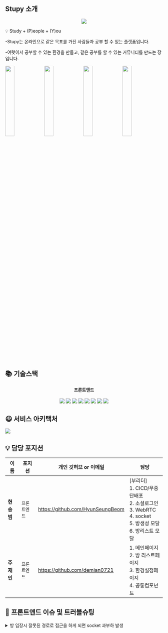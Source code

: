 ## Stupy 소개
<div align="center">
<img src="https://s3.us-west-2.amazonaws.com/secure.notion-static.com/0b561a64-96a8-4fbc-bb57-05cbff6d3e48/StupyLogo%28160_160%29.png?X-Amz-Algorithm=AWS4-HMAC-SHA256&X-Amz-Content-Sha256=UNSIGNED-PAYLOAD&X-Amz-Credential=AKIAT73L2G45EIPT3X45%2F20220801%2Fus-west-2%2Fs3%2Faws4_request&X-Amz-Date=20220801T070401Z&X-Amz-Expires=86400&X-Amz-Signature=d56eed5d20141c803c619a48ebccf5bdf7e2345df257404c9bd73ad3ee0e67d5&X-Amz-SignedHeaders=host&response-content-disposition=filename%20%3D%22StupyLogo%28160_160%29.png%22&x-id=GetObject"/> 
</div>
<p fontWeight="bold">💡 Study + (P)eople + (Y)ou</p> 
<p>-Stupy는 온라인으로 같은 목표를 가진 사람들과 공부 할 수 있는 플랫폼입니다.</p>
<p>-여럿이서 공부할 수 있는 환경을 만들고, 같은 공부를 할 수 있는 커뮤니티를 만드는 장입니다.</p>
<div display="flex">
<img src= "https://s3.us-west-2.amazonaws.com/secure.notion-static.com/79592240-07bb-46b6-9f98-6fcb6f3a3fdd/Apple_iPhone_11_Pro_Max_Screenshot_0.png?X-Amz-Algorithm=AWS4-HMAC-SHA256&X-Amz-Content-Sha256=UNSIGNED-PAYLOAD&X-Amz-Credential=AKIAT73L2G45EIPT3X45%2F20220801%2Fus-west-2%2Fs3%2Faws4_request&X-Amz-Date=20220801T093353Z&X-Amz-Expires=86400&X-Amz-Signature=e4823aa4a1d5254a28dac2ac489fa5ecec47bee1247431b7681b16e0ed7934a3&X-Amz-SignedHeaders=host&response-content-disposition=filename%20%3D%22Apple%2520iPhone%252011%2520Pro%2520Max%2520Screenshot%25200.png%22&x-id=GetObject" width= "24%"/>
<img src ="https://s3.us-west-2.amazonaws.com/secure.notion-static.com/125847d3-c961-4654-aa9f-fe83044fd983/Apple_iPhone_11_Pro_Max_Screenshot_1.png?X-Amz-Algorithm=AWS4-HMAC-SHA256&X-Amz-Content-Sha256=UNSIGNED-PAYLOAD&X-Amz-Credential=AKIAT73L2G45EIPT3X45%2F20220801%2Fus-west-2%2Fs3%2Faws4_request&X-Amz-Date=20220801T093654Z&X-Amz-Expires=86400&X-Amz-Signature=39b1d75af378c45e17e621eb829f23c7ca21fe0bf40ca48e1050ee88127b2978&X-Amz-SignedHeaders=host&response-content-disposition=filename%20%3D%22Apple%2520iPhone%252011%2520Pro%2520Max%2520Screenshot%25201.png%22&x-id=GetObject" width="24%"/>
<img src="https://s3.us-west-2.amazonaws.com/secure.notion-static.com/d35172a4-f4a6-4ae5-9243-e6a3e54ff62a/Apple_iPhone_11_Pro_Max_Screenshot_2.png?X-Amz-Algorithm=AWS4-HMAC-SHA256&X-Amz-Content-Sha256=UNSIGNED-PAYLOAD&X-Amz-Credential=AKIAT73L2G45EIPT3X45%2F20220801%2Fus-west-2%2Fs3%2Faws4_request&X-Amz-Date=20220801T093732Z&X-Amz-Expires=86400&X-Amz-Signature=018fb90b82233dbb7827f4e44813093b543dea309ca1a2eddd1eb6d2b750dd3b&X-Amz-SignedHeaders=host&response-content-disposition=filename%20%3D%22Apple%2520iPhone%252011%2520Pro%2520Max%2520Screenshot%25202.png%22&x-id=GetObject" width="24%" />
<img src="https://s3.us-west-2.amazonaws.com/secure.notion-static.com/5964007a-cfd9-4898-9936-a3d615515a51/Apple_iPhone_11_Pro_Max_Screenshot_3.png?X-Amz-Algorithm=AWS4-HMAC-SHA256&X-Amz-Content-Sha256=UNSIGNED-PAYLOAD&X-Amz-Credential=AKIAT73L2G45EIPT3X45%2F20220801%2Fus-west-2%2Fs3%2Faws4_request&X-Amz-Date=20220801T093811Z&X-Amz-Expires=86400&X-Amz-Signature=0b5dfbc5169b72e1c1d55223f1031003ee991f628e6b4bb0db5f2ca5d9a822ae&X-Amz-SignedHeaders=host&response-content-disposition=filename%20%3D%22Apple%2520iPhone%252011%2520Pro%2520Max%2520Screenshot%25203.png%22&x-id=GetObject" width="24%" />

</div>

## 📚 기술스택

<h4 align="center">프론트앤드</h4>

<div align="center">
<img src="https://img.shields.io/badge/TypeScript-3178C6?style=for-the-badge&logo=TypeScript&logoColor=white"/>
<img src="https://img.shields.io/badge/React-61DAFB?style=for-the-badge&logo=React&logoColor=white"/>
<img src="https://img.shields.io/badge/styled components-DB7093?style=for-the-badge&logo=styled-components&logoColor=white"/>
<img src="https://camo.githubusercontent.com/c5cbfb65406670b824506f7ec1d93e418f7dc51468174821ab320a6e808d4cd4/68747470733a2f2f696d672e736869656c64732e696f2f62616467652f736f636b65742e696f2d3030303030303f7374796c653d666f722d7468652d6261646765266c6f676f3d736f636b65742e696f266c6f676f436f6c6f723d7768697465"/>
<img src="https://camo.githubusercontent.com/d6b3eee5a3881638992f6336117c6e6735dfe874e5798c98e5141779a47e0774/68747470733a2f2f696d672e736869656c64732e696f2f62616467652f7765627274632d3333333333333f7374796c653d666f722d7468652d6261646765266c6f676f3d776562727463266c6f676f436f6c6f723d7768697465"/>
<img src="https://camo.githubusercontent.com/c8e8e911ccaddf14c2185584145a6484276c80feef4686de2857f7b8d2b5358c/68747470733a2f2f696d672e736869656c64732e696f2f62616467652f636c6f75642066726f6e742d3230326333633f7374796c653d666f722d7468652d6261646765266c6f676f3d616d617a6f6e617773266c6f676f436f6c6f723d7768697465"/>
<img
src="https://camo.githubusercontent.com/4ac51820d2b872b460f8e125de6e84004c4cf735dd6f7ee9edaf84f20242f2e7/68747470733a2f2f696d672e736869656c64732e696f2f62616467652f416d617a6f6e2073332d3536394133313f7374796c653d666f722d7468652d6261646765266c6f676f3d416d617a6f6e2053337333266c6f676f436f6c6f723d7768697465"/>
<img
src="https://camo.githubusercontent.com/54a2f74f3cbb3cb810faa417fb9a56b4d947be01e868ab624b3f251a1062257b/68747470733a2f2f696d672e736869656c64732e696f2f62616467652f67697468756220616374696f6e732d3230383846463f7374796c653d666f722d7468652d6261646765266c6f676f3d67697468756220616374696f6e73266c6f676f436f6c6f723d7768697465"/>
</div>

## 😃 서비스 아키택처
<img src="https://s3.us-west-2.amazonaws.com/secure.notion-static.com/a4785c2d-acd7-41b8-9f2d-42ffc181bbcf/Stupy_Architecture_%282%29.png?X-Amz-Algorithm=AWS4-HMAC-SHA256&X-Amz-Content-Sha256=UNSIGNED-PAYLOAD&X-Amz-Credential=AKIAT73L2G45EIPT3X45%2F20220801%2Fus-west-2%2Fs3%2Faws4_request&X-Amz-Date=20220801T093044Z&X-Amz-Expires=86400&X-Amz-Signature=e058f6f1efad0e906272b07de333d56c82093d6bdc4bda6a7dd97555eb283ee7&X-Amz-SignedHeaders=host&response-content-disposition=filename%20%3D%22Stupy%2520Architecture%2520%282%29.png%22&x-id=GetObject"/>

## 💡 담당 포지션
| 이름       | 포지션       | 개인 깃허브 or 이메일          | 담당                             |
| ---------- | ------------ | ------------------------------ |  ------------------------------ |
| **현승범** | `프론트엔드` | https://github.com/HyunSeungBeom| [부리더]<br/>1. CICD/무중단배포 <br/> 2. 소셜로그인<br/> 3. WebRTC<br/> 4. socket<br/> 5. 방생성 모달 <br/> 6. 방리스트 모달<br/>
| **주재인** | `프론트엔드` | https://github.com/demian0721 | 1. 메인페이지<br/> 2. 방 리스트페이지<br/> 3. 환경설정페이지 <br/>4. 공통컴포넌트<br/>

## 🚀 프론트앤드 이슈 및 트러블슈팅
<details>
<summary>방 입장시 잘못된 경로로 접근을 하게 되면 socket 과부하 발생 </summary>
   - 로그인이 안된 유저한텐 react-route-dom 라이브러리에 Outlet과 Navigate를 token 값이 없으면 바로 login 화면으로 Navigate 시키는 로직을 구상<br/>
   - 로그인이 된 유저에겐 socket 연결전 그 방이 있는지 확인하는 API를 가져와서 ReactQuery를 이용해 isSuccess가 되면 socket 연결을 하고, 아니면 바로 그 전페이지로 이동하게끔 설정하였는데 5초정도 지나고나서 전페이지로 이동.. => 해결방안: retry: false를 줌으로써 바로 전페이지로 이동!<br/>

![image](https://user-images.githubusercontent.com/62886997/182129037-3a61e596-d63f-4cc1-b6c1-5e0109166485.png)<br/>
![image](https://user-images.githubusercontent.com/62886997/182129506-f8c35ff7-2afe-442d-8095-74171b6061de.png)

<details>
<summary> </summary>
